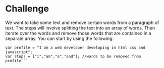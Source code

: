 # Challenge

We want to take some text and remove certain words from a paragraph of text. The steps will involve splitting the text into an array of words. Then iterate over the words and remove those words that are contained in a separate array. You can start by using the following:

```
var profile = "I am a web developer developing in html css and javascript";
var stops = ["i","am","a","and"]; //words to be removed from profile```

